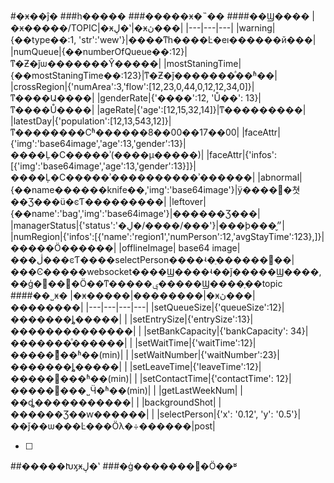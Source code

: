 #�ӿ��ĵ�
###һ�����
###�����ӿ�˵��
####��Ϣ����
|�ӿ�����/TOPIC|�ӿڸ�ʽ|�ӿڽ���|
|---|---|---|
|warning|{��type��:1, 'str':'wew'}|����ͳһ����Ŀ�еı������й���|
|numQueue|{��numberOfQueue��:12}|ͳ�Ƶ�ǰѡ�������Ŷ�����|
|mostStaningTime|{��mostStaningTime��:123}|ͳ�Ƶ�ǰ�������ͣ��ʱ��|
|crossRegion|{'numArea':3,'flow':[12,23,0,44,0,12,12,34,0]}|ͳ����Ա����|
|genderRate|{'����':12, 'Ů��': 13}|ͳ����Ů����|
|ageRate|{'age':[12,15,32,14]}|ͳ���������|
|latestDay|{'population':[12,13,543,12]}|ͳ��������Сʱ������8��00��17��00|
|faceAttr|{'img':'base64image','age':13,'gender':13}|����Ļ�Ϲ�����ʾ(����µ�����)|
|faceAttr|{'infos':[{'img':'base64image','age':13,'gender':13}]}|����Ļ�Ϲ�����ʾ����������ʾ������|
|abnormal|{��name������knife��,'img':'base64image'}|ÿ����⵽�쳣��Ʒ���ü�ͼƬ���������|
|leftover|{��name':'bag','img':'base64image'}|������Ʒ���|
|managerStatus|{'status':'�ڸ�/����/���'}|���þ���״̬|
|numRegion|{'infos':[{'name':'region1','numPerson':12,'avgStayTime':123},]}|�����Ӧ������|
|offlineImage| base64 image|���ڷ���ͼƬ����selectPerson����ʵ�ֵ������׷��|
���Ͼ�����websocket����Ϣ����ʵ��ǰ�����Ϣ����,��ģ�͸��𲿷�Ӧ��ͳ�����ݷ�����Ϣ����ָ��topic
####��˽ӿ�
|�ӿ�����|��������|�ӿڽ���|��������|
|---|---|---|---|
|setQueueSize|{'queueSize':12}|�������ȴ�����| |
|setEntrySize|{'entrySize':13}|��������������| |
|setBankCapacity|{'bankCapacity': 34}|�������ͣ������| |
|setWaitTime|{'waitTime':12}|�����ͣ��ʱ��(min)| |
|setWaitNumber|{'waitNumber':23}|�������ȴ�����| |
|setLeaveTime|{'leaveTime':12}|��������ʱ��(min)| |
|setContactTime|{'contactTime': 12}|��������˽Ӵ�ʱ��(min)| |
|getLastWeekNum| |��ȡ�����������| |
|backgroundShot| |������Ʒ��ⱳ������| |
|selectPerson|{'x': '0.12', 'y': '0.5'}|��ǰ��ѡ���Ŀ���Ӧλ�÷������|post|

- [ ] 


##�����Խӽӿڸ�ʽ
###�ġ�������𼰶�Ӧ��ʶ
